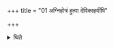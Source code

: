 +++
title = "01 अग्निहोत्रं हुत्वा देविकाहवींषि"

+++

<details><summary>थिते</summary>

अग्निहोत्रं हुत्वा देविकाहवींषि निर्वपति १
</details>
